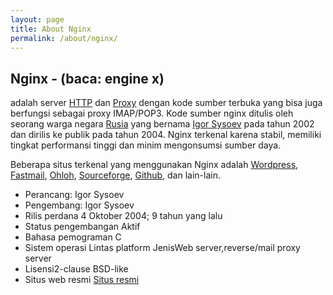 ```yaml
---
layout: page
title: About Nginx
permalink: /about/nginx/
---
```


## Nginx - (baca: engine x)

adalah server [HTTP](http://id.wikipedia.org/wiki/HTTP) dan [Proxy](http://id.wikipedia.org/wiki/Proxy) dengan kode sumber terbuka yang bisa juga berfungsi sebagai proxy IMAP/POP3. Kode sumber nginx ditulis oleh seorang warga negara [Rusia](http://id.wikipedia.org/wiki/Rusia) yang bernama [Igor Sysoev](http://id.wikipedia.org/w/index.php?title=Igor_Sysoev&action=edit&redlink=1) pada tahun 2002 dan dirilis ke publik pada tahun 2004. Nginx terkenal karena stabil, memiliki tingkat performansi tinggi dan minim mengonsumsi sumber daya.

Beberapa situs terkenal yang menggunakan Nginx adalah [Wordpress](http://wordpress.org/), [Fastmail](https://www.fastmail.fm/), [Ohloh](https://code.ohloh.net/), [Sourceforge](http://sourceforge.net/), [Github](https://github.com), dan lain-lain.
 
* Perancang: Igor Sysoev
* Pengembang: Igor Sysoev
* Rilis perdana 4 Oktober 2004; 9 tahun yang lalu
* Status pengembangan Aktif
* Bahasa pemograman C
* Sistem operasi Lintas platform JenisWeb server,reverse/mail proxy server
* Lisensi2-clause BSD-like
* Situs web resmi [Situs resmi](http://www.nginx.org/)